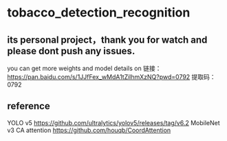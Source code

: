 # tobacco_detection_recognition
## its personal project，thank you for watch and please dont push any issues. 
you can get more weights and model details on 链接：https://pan.baidu.com/s/1JJfFex_wMdA1tZilhmXzNQ?pwd=0792 提取码：0792
## reference
YOLO v5 https://github.com/ultralytics/yolov5/releases/tag/v6.2
MobileNet v3 
CA attention https://github.com/houqb/CoordAttention
